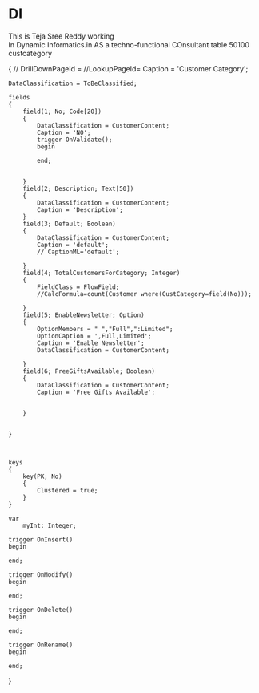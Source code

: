# DI
This is Teja Sree Reddy working   
In Dynamic Informatics.in 
AS a techno-functional COnsultant 
table 50100 custcategory

{
    // DrillDownPageId = 
    //LookupPageId=
    Caption = 'Customer Category';


    DataClassification = ToBeClassified;

    fields
    {
        field(1; No; Code[20])
        {
            DataClassification = CustomerContent;
            Caption = 'NO';
            trigger OnValidate();
            begin

            end;


        }
        field(2; Description; Text[50])
        {
            DataClassification = CustomerContent;
            Caption = 'Description';
        }
        field(3; Default; Boolean)
        {
            DataClassification = CustomerContent;
            Caption = 'default';
            // CaptionML='default';

        }
        field(4; TotalCustomersForCategory; Integer)
        {
            FieldClass = FlowField;
            //CalcFormula=count(Customer where(CustCategory=field(No)));

        }
        field(5; EnableNewsletter; Option)
        {
            OptionMembers = " ","Full",":Limited";
            OptionCaption = ',Full,Limited';
            Caption = 'Enable Newsletter';
            DataClassification = CustomerContent;

        }
        field(6; FreeGiftsAvailable; Boolean)
        {
            DataClassification = CustomerContent;
            Caption = 'Free Gifts Available';


        }


    }



    keys
    {
        key(PK; No)
        {
            Clustered = true;
        }
    }

    var
        myInt: Integer;

    trigger OnInsert()
    begin

    end;

    trigger OnModify()
    begin

    end;

    trigger OnDelete()
    begin

    end;

    trigger OnRename()
    begin

    end;

}